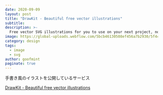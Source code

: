 ```yaml
---
date: 2020-09-09
layout: post
title: "DrawKit - Beautiful free vector illustrations"
subtitle: 
description: >-
  Free vector SVG illustrations for you to use on your next project, no attribution required! Vector illustrations, packs, icons and more.
image: https://global-uploads.webflow.com/5bcb46130508ef456a7b2930/5f4c375c17865e08a63421ac_drawkit-og.png
category: design
tags:
  - image
  - svg
author: goofmint
paginate: true
---
```

手書き風のイラストを公開しているサービス

[DrawKit - Beautiful free vector illustrations](https://www.drawkit.io/)
